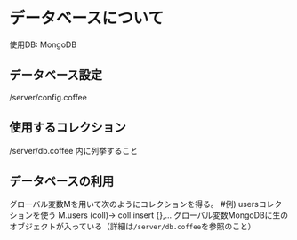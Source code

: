 # データベースについて
使用DB: MongoDB

## データベース設定
/server/config.coffee

## 使用するコレクション
/server/db.coffee 内に列挙すること

## データベースの利用
グローバル変数Mを用いて次のようにコレクションを得る。
    #例) usersコレクションを使う
    M.users (coll)->
      coll.insert {},...
グローバル変数MongoDBに生のオブジェクトが入っている（詳細は`/server/db.coffee`を参照のこと）

